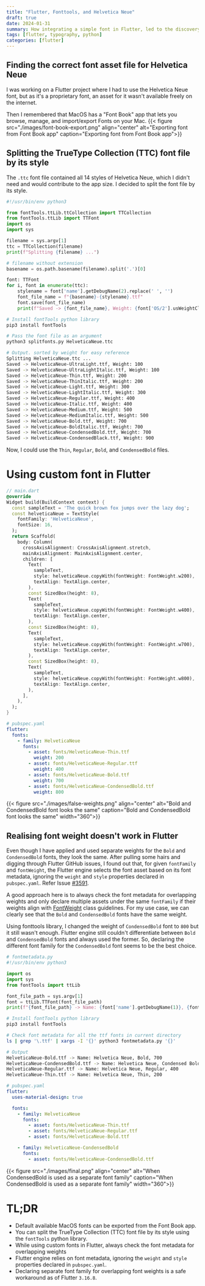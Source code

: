 ```yaml
---
title: "Flutter, Fonttools, and Helvetica Neue"
draft: true
date: 2024-01-31
summary: How integrating a simple font in Flutter, led to the discovery of interesting things
tags: [flutter, typography, python]
categories: [flutter]
---
```


## Finding the correct font asset file for Helvetica Neue
I was working on a Flutter project where I had to use the Helvetica Neue font, but as it's a proprietary font, an asset for it wasn't available freely on the internet. 

Then I remembered that MacOS has a "Font Book" app that lets you browse, manage, and import/export Fonts on your Mac.
{{< figure 
  src="./images/font-book-export.png" 
  align="center"
  alt="Exporting font from Font Book app"
  caption="Exporting font from Font Book app">}}

## Splitting the TrueType Collection (TTC) font file by its style
The `.ttc` font file contained all 14 styles of Helvetica Neue, which I didn't need and would contribute to the app size. 
I decided to split the font file by its style.

```python
#!/usr/bin/env python3

from fontTools.ttLib.ttCollection import TTCollection
from fontTools.ttLib import TTFont
import os
import sys

filename = sys.argv[1]
ttc = TTCollection(filename)
print(f"Splitting {filename} ...")

# filename without extension
basename = os.path.basename(filename).split('.')[0]

font: TTFont
for i, font in enumerate(ttc):
    stylename = font['name'].getDebugName(2).replace(' ', '')
    font_file_name = f"{basename}-{stylename}.ttf"
    font.save(font_file_name)
    print(f"Saved -> {font_file_name}, Weight: {font['OS/2'].usWeightClass}")
```
```bash
# Install fontTools python library
pip3 install fontTools

# Pass the font file as an argument
python3 splitfonts.py HelveticaNeue.ttc

# Output. sorted by weight for easy reference
Splitting HelveticaNeue.ttc ...
Saved -> HelveticaNeue-UltraLight.ttf, Weight: 100
Saved -> HelveticaNeue-UltraLightItalic.ttf, Weight: 100
Saved -> HelveticaNeue-Thin.ttf, Weight: 200
Saved -> HelveticaNeue-ThinItalic.ttf, Weight: 200
Saved -> HelveticaNeue-Light.ttf, Weight: 300
Saved -> HelveticaNeue-LightItalic.ttf, Weight: 300
Saved -> HelveticaNeue-Regular.ttf, Weight: 400
Saved -> HelveticaNeue-Italic.ttf, Weight: 400
Saved -> HelveticaNeue-Medium.ttf, Weight: 500
Saved -> HelveticaNeue-MediumItalic.ttf, Weight: 500
Saved -> HelveticaNeue-Bold.ttf, Weight: 700
Saved -> HelveticaNeue-BoldItalic.ttf, Weight: 700
Saved -> HelveticaNeue-CondensedBold.ttf, Weight: 700
Saved -> HelveticaNeue-CondensedBlack.ttf, Weight: 900
```

Now, I could use the `Thin`, `Regular`, `Bold`, and `CondensedBold` files.
# Using custom font in Flutter
```dart
// main.dart
@override
Widget build(BuildContext context) {
  const sampleText = 'The quick brown fox jumps over the lazy dog';
  const helveticaNeue = TextStyle(
    fontFamily: 'HelveticaNeue',
    fontSize: 16,
  );
  return Scaffold(
    body: Column(
      crossAxisAlignment: CrossAxisAlignment.stretch,
      mainAxisAlignment: MainAxisAlignment.center,
      children: [
        Text(
          sampleText,
          style: helveticaNeue.copyWith(fontWeight: FontWeight.w200),
          textAlign: TextAlign.center,
        ),
        const SizedBox(height: 8),
        Text(
          sampleText,
          style: helveticaNeue.copyWith(fontWeight: FontWeight.w400),
          textAlign: TextAlign.center,
        ),
        const SizedBox(height: 8),
        Text(
          sampleText,
          style: helveticaNeue.copyWith(fontWeight: FontWeight.w700),
          textAlign: TextAlign.center,
        ),
        const SizedBox(height: 8),
        Text(
          sampleText,
          style: helveticaNeue.copyWith(fontWeight: FontWeight.w800),
          textAlign: TextAlign.center,
        ),
      ],
    ),
  );
}
```

```yaml
# pubspec.yaml
flutter:
  fonts:
    - family: HelveticaNeue
      fonts:
        - asset: fonts/HelveticaNeue-Thin.ttf
          weight: 200
        - asset: fonts/HelveticaNeue-Regular.ttf
          weight: 400
        - asset: fonts/HelveticaNeue-Bold.ttf
          weight: 700
        - asset: fonts/HelveticaNeue-CondensedBold.ttf
          weight: 800
```

{{< figure src="./images/false-weights.png"
      align="center"
      alt="Bold and CondensedBold font looks the same"
      caption="Bold and CondensedBold font looks the same"
      width="360">}}

## Realising font weight doesn't work in Flutter
Even though I have applied and used separate weights for the `Bold` and `CondensedBold` fonts, they look the same. After pulling some hairs and digging through Flutter GitHub issues, I found out that, for given `fontFamily` and `fontWeight`, the Flutter engine selects the font asset based on its font metadata, ignoring the `weight` and `style` properties declared in `pubspec.yaml`. Refer Issue [#3591](https://github.com/flutter/website/issues/3591#issuecomment-521806077).

A good approach here is to always check the font metadata for overlapping weights and only declare multiple assets under the same `fontFamily` if their weights align with [FontWeight](https://api.flutter.dev/flutter/dart-ui/FontWeight-class.html) class guidelines. For my use case, we can clearly see that the `Bold` and `CondensedBold` fonts have the same weight.

Using fonttools library, I changed the weight of `CondensedBold` font to `800` but it still wasn't enough. Flutter engine still couldn't differentiate between `Bold` and `CondensedBold` fonts and always used the former. So, declaring the different font family for the `CondensedBold` font seems to be the best choice.

```python
# fontmetadata.py
#!/usr/bin/env python3

import os
import sys
from fontTools import ttLib

font_file_path = sys.argv[1]
font = ttLib.TTFont(font_file_path)
print(f"{font_file_path} -> Name: {font['name'].getDebugName(1)}, {font['name'].getDebugName(2)}, {font['OS/2'].usWeightClass}")
```
```bash
# Install fontTools python library
pip3 install fontTools

# Check font metadata for all the ttf fonts in current directory
ls | grep '\.ttf' | xargs -I '{}' python3 fontmetadata.py '{}'

# Output
HelveticaNeue-Bold.ttf -> Name: Helvetica Neue, Bold, 700
HelveticaNeue-CondensedBold.ttf -> Name: Helvetica Neue, Condensed Bold, 700
HelveticaNeue-Regular.ttf -> Name: Helvetica Neue, Regular, 400
HelveticaNeue-Thin.ttf -> Name: Helvetica Neue, Thin, 200
```
```yaml
# pubspec.yaml
flutter:
  uses-material-design: true

  fonts:
    - family: HelveticaNeue
      fonts:
        - asset: fonts/HelveticaNeue-Thin.ttf
        - asset: fonts/HelveticaNeue-Regular.ttf
        - asset: fonts/HelveticaNeue-Bold.ttf

    - family: HelveticaNeue-CondensedBold
      fonts:
        - asset: fonts/HelveticaNeue-CondensedBold.ttf
```
{{< figure src="./images/final.png"
      align="center"
      alt="When CondensedBold is used as a separate font family"
      caption="When CondensedBold is used as a separate font family"
      width="360">}}

# TL;DR
- Default available MacOS fonts can be exported from the Font Book app.
- You can split the TrueType Collection (TTC) font file by its style using the `fontTools` python library.
- While using custom fonts in Flutter, always check the font metadata for overlapping weights
- Flutter engine relies on font metadata, ignoring the `weight` and `style` properties declared in `pubspec.yaml`.
- Declaring separate font family for overlapping font weights is a safe workaround as of Flutter `3.16.8`.